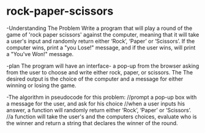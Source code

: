 # rock-paper-scissors
-Understanding The Problem
Write a program that will play a round of the game of 'rock paper
scissors' against the computer, meaning that it will  take a user's
input and randomly return
either ‘Rock’, ‘Paper’ or ‘Scissors’. If the computer wins, print a "you
Lose!" message, and if the user wins, will print a "You've Won!"
message.

-plan 
The program will have an interface- a pop-up from the browser asking
from the user to choose and write either rock, paper, or scissors. The
The desired output is the choice of the computer and a message for
either winning or losing the game.  

-The algorithm in pseudocode for this problem:
//prompt a pop-up box with a message for the user, and ask for his choice
//when a user inputs his answer,  a function will randomly return either ‘Rock’, ‘Paper’ or ‘Scissors’.
//a function will take the user's and the computers choices, evaluate
who is the winner and return
a string that declares the winner of the round.  

